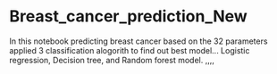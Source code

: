 # Breast_cancer_prediction_New

In this notebook predicting breast cancer based on the 32 parameters applied 3 classification alogorith to find out best model...
Logistic regression, Decision tree, and Random forest model.
,,,,
